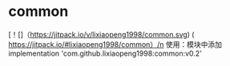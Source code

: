 # common
[！[]（https://jitpack.io/v/lixiaopeng1998/common.svg) ( https://jitpack.io/#lixiaopeng1998/common）/n
使用：模块中添加implementation 'com.github.lixiaopeng1998:common:v0.2'
